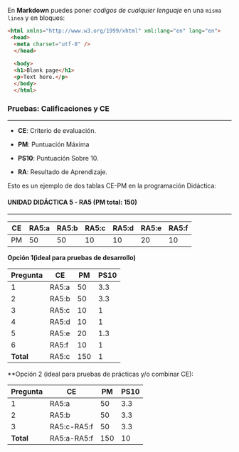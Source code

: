 En **Markdown** puedes poner *codigos de cualquier lenguaje* en una `misma linea` y en bloques:

```html
<html xmlns="http://www.w3.org/1999/xhtml" xml:lang="en" lang="en">
 <head>
  <meta charset="utf-8" />
  </head>
  
  <body>
  <h1>Blank page</h1>
  <p>Text here.</p>
  </body>
  </html>
  ```
### **Pruebas: Calificaciones y CE**
---
* **CE**: Criterio de evaluación.

* **PM**: Puntuación Máxima

* **PS10**: Puntuación Sobre 10.

* **RA**: Resultado de Aprendizaje.

Esto es un ejemplo de dos tablas CE-PM en la programación Didáctica:

#### UNIDAD DIDÁCTICA 5 - RA5 (PM total: 150)
---

| CE |**RA5:a**|**RA5:b**|**RA5:c**|**RA5:d**|**RA5:e**|**RA5:f**|
|----|---------|---------|---------|---------|---------|---------|
| PM |  50     |  50     |  10     |  10     |  20     |  10     |

**Opción 1(ideal para pruebas de desarrollo)**

| Pregunta | CE | PM | PS10 |
|----------|----|----|------|
| 1 | RA5:a | 50 | 3.3|
| 2 | RA5:b | 50 | 3.3 |
| 3 | RA5:c | 10 | 1 |
| 4 | RA5:d | 10 | 1 |
| 5 | RA5:e | 20 | 1.3 |
| 6 | RA5:f | 10 | 1 |
| **Total** | RA5:c | 150 | 1 |

**Opción 2 (ideal para pruebas de prácticas y/o combinar CE):

| Pregunta | CE | PM | PS10 |
|----------|----|----|------|
| 1 | RA5:a | 50 | 3.3|
| 2 | RA5:b | 50 | 3.3 |
| 3 | RA5:c-RA5:f | 50 | 3.3 |
| **Total** | RA5:a-RA5:f | 150 | 10 |
